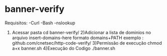 # banner-verify
Requisitos:
-Curl
-Bash
-nslookup

1) Acessar pasta
cd banner-verify/
2)Adicionar a lista de dominios no arquivo insert-domains-here  formato domains+PATH  exemplo : github.com/cnetsec/http-code-verify/
3)Permissão de execução
chmod a+x banner.sh
4)Execução do Codigo
./banner.sh

